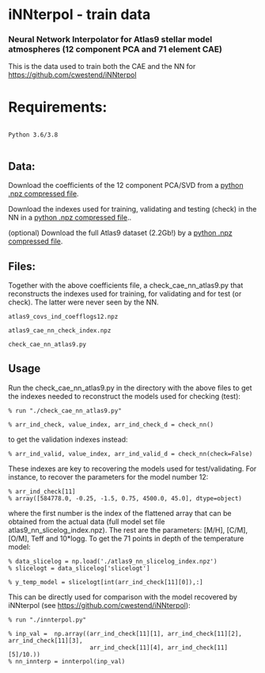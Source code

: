 # iNNterpol - train data
### Neural Network Interpolator for Atlas9 stellar model atmospheres (12 component PCA and 71 element CAE)


This is the data used to train both the CAE and the NN for https://github.com/cwestend/iNNterpol


# Requirements:


```

Python 3.6/3.8 


```
## Data:

Download the coefficients of the 12 component PCA/SVD from a [python .npz compressed file](https://cloud.iac.es/index.php/s/oNjrKkPHjn42fbe).

Download the indexes used for training, validating and testing (check) in the NN in a [python .npz compressed file](https://cloud.iac.es/index.php/s/XokeDEQ3eHowtwZ)..

(optional) Download the full Atlas9 dataset (2.2Gb!) by a [python .npz compressed file](https://cloud.iac.es/index.php/s/aEBE2dAao4Wc6JF). 

## Files:

Together with the above coefficients file, a check_cae_nn_atlas9.py that reconstructs the indexes used for training, for
validating and for test (or check). The latter were never seen by the NN.

```
atlas9_covs_ind_coefflogs12.npz

atlas9_cae_nn_check_index.npz

check_cae_nn_atlas9.py 

```

## Usage

Run the check_cae_nn_atlas9.py in the directory with the above files to get the indexes needed to reconstruct the models used for checking (test):

```
% run "./check_cae_nn_atlas9.py"

% arr_ind_check, value_index, arr_ind_check_d = check_nn()
```

to get the validation indexes instead:

```
% arr_ind_valid, value_index, arr_ind_valid_d = check_nn(check=False)
```

These indexes are key to recovering the models used for test/validating. For instance, to recover the parameters for the model number 12:

```
% arr_ind_check[11]
% array([584778.0, -0.25, -1.5, 0.75, 4500.0, 45.0], dtype=object)
```
where the first number is the index of the flattened array that can be obtained from the actual data (full model set file atlas9_nn_slicelog_index.npz).
The rest are the parameters: [M/H], [C/M], [O/M], Teff and 10*logg.
To get the 71 points in depth of the temperature model:

```
% data_slicelog = np.load('./atlas9_nn_slicelog_index.npz')
% slicelogt = data_slicelog['slicelogt']

% y_temp_model = slicelogt[int(arr_ind_check[11][0]),:]
```

This can be directly used for comparison with the model recovered by iNNterpol (see https://github.com/cwestend/iNNterpol):


```
% run "./innterpol.py"

% inp_val =  np.array((arr_ind_check[11][1], arr_ind_check[11][2], arr_ind_check[11][3],
                       arr_ind_check[11][4], arr_ind_check[11][5]/10.))
% nn_innterp = innterpol(inp_val)

```

